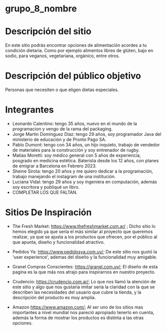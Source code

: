 # grupo_8_nombre

# Descripción del sitio
En este sitio podrás encontrar opciones de alimentación acordes a tu condición dietaria. Como por ejemplo alimentos libres de glúten, bajo en sodio, para veganos, vegetariana, orgánico, entre otros.

# Descripción del público objetivo
Personas que necesiten o que eligen dietas especiales.

# Integrantes
- Leonardo Calentino: tengo 35 años, nuevo en el mundo de la programacion y vengo de la rama del packaging.
- Jorge Martin Dominguez Diaz: tengo 29 años, soy programador Java del ministerio de educación y de Pronto Pago  SA.
- Pablo Dumont: tengo con 34 años, un hijo inquieto, trabajo de vendedor de materiales para la construcción y soy entrenador de rugby.
- Matias Moretti: soy médico general con 5 años de experiencia, posgrado en medicina estética. Baterista desde los 12 años, con planes de emigrar a Barcelona en Febrero 2023.
- Sheine Sirota: tengo 20 años y me quiero dedicar a la programación, trabajo manejando el instagram de una institución.
- Luciana Vidal: tengo 29 años y soy ingeniera en computación, además soy escritora y publiqué un libro.
- COMPLETAR LOS QUE FALTAN.

# Sitios De Inspiración 
- The Fresh Market:  https://www.thefreshmarket.com.ar/ ; 
Dicho sitio lo hemos elegido ya que sería el más similar al proyecto que queremos realizar, ya que se ajusta a los productos que ofrecen, por el público al que apunta, diseño y funcionalidad atractivo. 

- Pedidos Ya: https://www.pedidosya.com.uy/;
De este sitio nos gustó la 'user experience', ademas del diseño y la funcionalidad muy amigable. 

- Granel Compras Conscientes: https://granel.com.uy/; 
El diseño de esta pagina es la que más nos atrajo para inspirarnos en nuestro proyecto. 

- Crudencio: https://crudencio.com.ar/;
Lo que nos llamó la atención de este sitio y algo que nos gustaría imitar sería la claridad con la que se describen las necesidades del usuario que cubre la tienda, y la descripción del producto es muy amplia. 

- Amazon https://www.amazon.com/;
Al ser uno de los sitios mas importantes a nivel mundial nos pareció apropiado tenerlo en cuenta, además la forma de mostrar los productos es distinta a las otras opciones.

